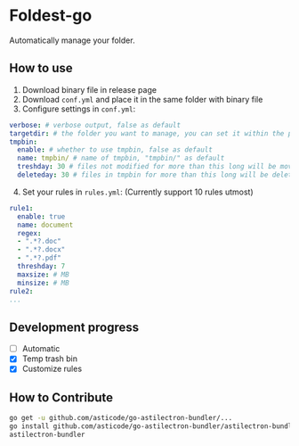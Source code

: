 # Foldest-go

Automatically manage your folder.

## How to use

1. Download binary file in release page
2. Download `conf.yml` and place it in the same folder with binary file
3. Configure settings in `conf.yml`:
```yml
verbose: # verbose output, false as default
targetdir: # the folder you want to manage, you can set it within the program. Last setted folder will be remembered.
tmpbin:
  enable: # whether to use tmpbin, false as default
  name: tmpbin/ # name of tmpbin, "tmpbin/" as default
  treshday: 30 # files not modified for more than this long will be moved into tmpbin, 30 days as default
  deleteday: 30 # files in tmpbin for more than this long will be deleted, 30 days as default
```
4. Set your rules in `rules.yml`: (Currently support 10 rules utmost)
```yml
rule1:
  enable: true
  name: document
  regex:
  - ".*?.doc"
  - ".*?.docx"
  - ".*?.pdf"
  threshday: 7
  maxsize: # MB
  minsize: # MB
rule2:
...
```

## Development progress
 
- [ ] Automatic
- [x] Temp trash bin
- [x] Customize rules

## How to Contribute

```Bash
go get -u github.com/asticode/go-astilectron-bundler/...
go install github.com/asticode/go-astilectron-bundler/astilectron-bundler
astilectron-bundler
```
